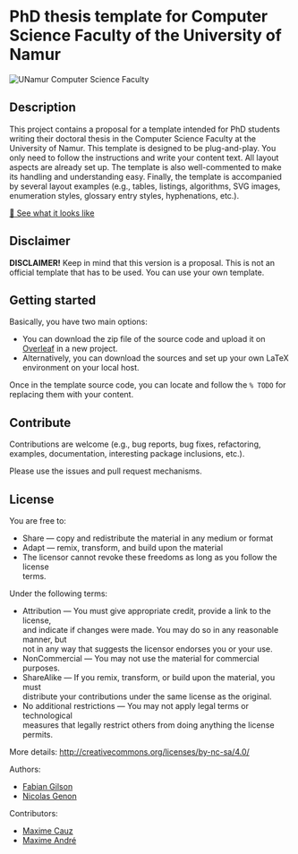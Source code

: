 # PhD thesis template for Computer Science Faculty of the University of Namur

![UNamur Computer Science Faculty](https://avatars.githubusercontent.com/u/26461656?s=200&v=4)

## Description

This project contains a proposal for a template intended for PhD students writing their doctoral thesis in the 
Computer Science Faculty at the University of Namur.
This template is designed to be plug-and-play.
You only need to follow the instructions and write your content text.
All layout aspects are already set up.
The template is also well-commented to make its handling and understanding easy.
Finally, the template is accompanied by several layout examples (e.g., tables, listings, algorithms, SVG images, 
enumeration styles, glossary entry styles, hyphenations, etc.).

[👀 See what it looks like](Template.pdf)

## Disclaimer

**DISCLAIMER!** Keep in mind that this version is a proposal.
This is not an official template that has to be used.
You can use your own template.

## Getting started

Basically, you have two main options:

* You can download the zip file of the source code and upload it on [Overleaf](https://www.overleaf.com/) in a new 
  project.
* Alternatively, you can download the sources and set up your own LaTeX environment on your local host.

Once in the template source code, you can locate and follow the `% TODO` for replacing them with your content.

## Contribute

Contributions are welcome (e.g., bug reports, bug fixes, refactoring, examples, documentation, interesting package 
inclusions, etc.).

Please use the issues and pull request mechanisms.

## License
                                                                                       
You are free to:                                                                       
   * Share — copy and redistribute the material in any medium or format                
   * Adapt — remix, transform, and build upon the material                             
   * The licensor cannot revoke these freedoms as long as you follow the license       
     terms.                                                                            
                                                                                       
Under the following terms:                                                             
   * Attribution — You must give appropriate credit, provide a link to the license,    
     and indicate if changes were made. You may do so in any reasonable manner, but    
     not in any way that suggests the licensor endorses you or your use.               
   * NonCommercial — You may not use the material for commercial purposes.             
   * ShareAlike — If you remix, transform, or build upon the material, you must        
     distribute your contributions under the same license as the original.             
   * No additional restrictions — You may not apply legal terms or technological       
     measures that legally restrict others from doing anything the license permits.    
                                                                                       
More details: http://creativecommons.org/licenses/by-nc-sa/4.0/                        
                                                                                       
Authors:                                                                               
   * [Fabian Gilson](https://researchportal.unamur.be/fr/persons/fgilson)                                                                 
   * [Nicolas Genon](https://researchportal.unamur.be/fr/persons/nicolas-genon)

Contributors:                                                                          
   * [Maxime Cauz](https://researchportal.unamur.be/fr/persons/mcauz)
   * [Maxime André](https://researchportal.unamur.be/fr/persons/maxime-andr%C3%A9)